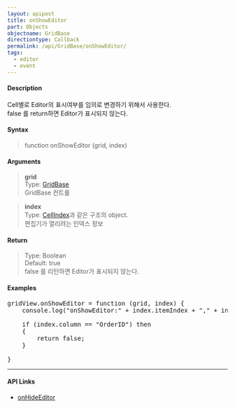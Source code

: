 ```yaml
---
layout: apipost
title: onShowEditor
part: Objects
objectname: GridBase
directiontype: Callback
permalink: /api/GridBase/onShowEditor/
tags:
  - editor
  - event
---
```



#### Description

 Cell별로 Editor의 표시여부를 임의로 변경하기 위해서 사용한다.  
 false 를 return하면 Editor가 표시되지 않는다.

#### Syntax

> function onShowEditor (grid, index)  

#### Arguments

> **grid**  
> Type: [GridBase](/api/GridBase/)  
> GridBase 컨트롤  

> **index**  
> Type: [CellIndex](/api/types/CellIndex/)과 같은 구조의 object.  
> 편집기가 열리려는  인덱스 정보

#### Return

> Type: Boolean  
> Default: true  
> false 를 리턴하면 Editor가 표시되지 않는다.  

#### Examples 

<pre class="prettyprint">
gridView.onShowEditor = function (grid, index) { 
	console.log("onShowEditor:" + index.itemIndex + "," + index.column);  

	if (index.column == "OrderID") then
	{
		return false;  
    }

}
</pre>

---

#### API Links

* [onHideEditor](/api/GridBase/onHideEditor)